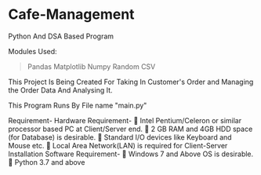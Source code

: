 # Cafe-Management
Python And DSA Based Program

Modules Used:
  >Pandas
  >Matplotlib
  >Numpy
  >Random
  >CSV

This Project Is Being Created For Taking In Customer's Order and Managing the Order Data And Analysing It.

This Program Runs By File name "main.py"

Requirement-
  Hardware Requirement-
     Intel Pentium/Celeron or similar processor based PC at Client/Server end.
     2 GB RAM and 4GB HDD space (for Database) is desirable.
     Standard I/O devices like Keyboard and Mouse etc.
     Local Area Network(LAN) is required for Client-Server Installation
  Software Requirement-
     Windows 7 and Above OS is desirable.
     Python 3.7 and above


